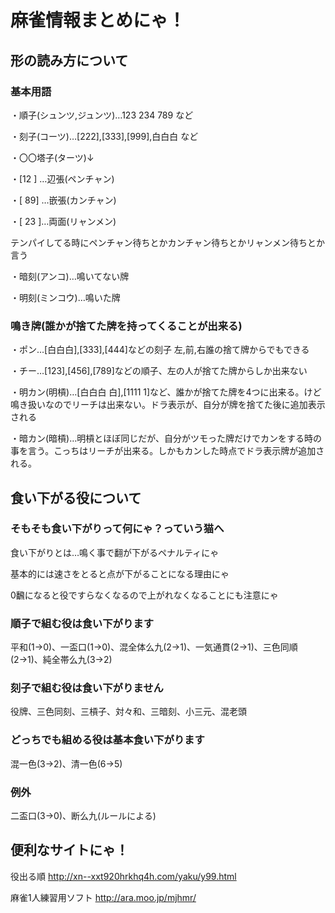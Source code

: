 # 麻雀情報まとめにゃ！

## 形の読み方について
### 基本用語
・順子(シュンツ,ジュンツ)…123 234 789 など

・刻子(コーツ)…[222],[333],[999],白白白 など

・〇〇塔子(ターツ)↓

・[12 ]  …辺張(ペンチャン)

・[ 89] …嵌張(カンチャン)

・[ 23 ]…両面(リャンメン)

テンパイしてる時にペンチャン待ちとかカンチャン待ちとかリャンメン待ちとか言う

・暗刻(アンコ)…鳴いてない牌

・明刻(ミンコウ)…鳴いた牌

### 鳴き牌(誰かが捨てた牌を持ってくることが出来る)

・ポン…[白白白],[333],[444]などの刻子 左,前,右誰の捨て牌からでもできる

・チー…[123],[456],[789]などの順子、左の人が捨てた牌からしか出来ない

・明カン(明槓)…[白白白 白],[1111 1]など、誰かが捨てた牌を4つに出来る。けど鳴き扱いなのでリーチは出来ない。ドラ表示が、自分が牌を捨てた後に追加表示される

・暗カン(暗槓)…明槓とほぼ同じだが、自分がツモった牌だけでカンをする時の事を言う。こっちはリーチが出来る。しかもカンした時点でドラ表示牌が追加される。

## 食い下がる役について
### そもそも食い下がりって何にゃ？っていう猫へ

食い下がりとは…鳴く事で翻が下がるペナルティにゃ

基本的には速さをとると点が下がることになる理由にゃ

0飜になると役ですらなくなるので上がれなくなることにも注意にゃ

### 順子で組む役は食い下がります
平和(1→0)、一盃口(1→0)、混全体么九(2→1)、一気通貫(2→1)、三色同順(2→1)、純全帯么九(3→2)
### 刻子で組む役は食い下がりません
役牌、三色同刻、三槓子、対々和、三暗刻、小三元、混老頭
### どっちでも組める役は基本食い下がります
混一色(3→2)、清一色(6→5)
### 例外
二盃口(3→0)、断么九(ルールによる)

## 便利なサイトにゃ！
役出る順
http://xn--xxt920hrkhq4h.com/yaku/y99.html

麻雀1人練習用ソフト
http://ara.moo.jp/mjhmr/
